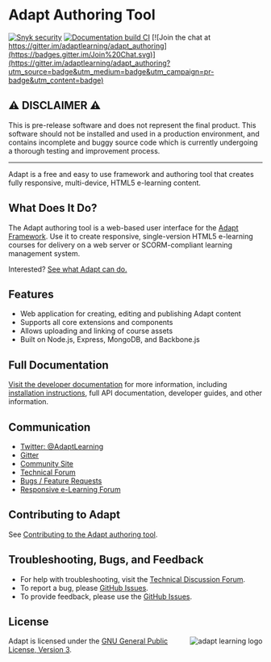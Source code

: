 # Adapt Authoring Tool
[![Snyk security](https://github.com/adapt-security/adapt-authoring/actions/workflows/snyk.yml/badge.svg)](https://github.com/adapt-security/adapt-authoring/actions/workflows/snyk.yml) [![Documentation build CI](https://github.com/adapt-security/adapt-authoring/actions/workflows/documentation.yml/badge.svg)](https://github.com/adapt-security/adapt-authoring/actions/workflows/documentation.yml) [![Join the chat at https://gitter.im/adaptlearning/adapt_authoring](https://badges.gitter.im/Join%20Chat.svg)](https://gitter.im/adaptlearning/adapt_authoring?utm_source=badge&utm_medium=badge&utm_campaign=pr-badge&utm_content=badge)

## :warning: DISCLAIMER :warning: 
This is pre-release software and does not represent the final product. This software should not be installed and used in a production environment, and contains incomplete and buggy source code which is currently undergoing a thorough testing and improvement process.

---

Adapt is a free and easy to use framework and authoring tool that creates fully responsive, multi-device, HTML5 e-learning content.

## What Does It Do?
The Adapt authoring tool is a web-based user interface for the [Adapt Framework](https://github.com/adaptlearning/adapt_framework). Use it to create responsive, single-version HTML5 e-learning courses for delivery on a web server or SCORM-compliant learning management system.

Interested? [See what Adapt can do.](https://www.adaptlearning.org/index.php/adapt-showcase/)

## Features
* Web application for creating, editing and publishing Adapt content
* Supports all core extensions and components
* Allows uploading and linking of course assets
* Built on Node.js, Express, MongoDB, and Backbone.js

## Full Documentation
[Visit the developer documentation](https://adapt-security.github.io/adapt-authoring-documentation/) for more information, including [installation instructions](https://adapt-security.github.io/adapt-authoring-documentation/manual/#/install), full API documentation, developer guides, and other information.

## Communication
+ [Twitter: @AdaptLearning](https://twitter.com/adaptlearning)
+ [Gitter](https://gitter.im/orgs/adaptlearning/rooms)
+ [Community Site](https://community.adaptlearning.org/)
+ [Technical Forum](https://community.adaptlearning.org/mod/forum/view.php?id=4)
+ [Bugs / Feature Requests](https://github.com/adaptlearning/adapt_authoring/issues)
+ [Responsive e-Learning Forum](https://community.adaptlearning.org/mod/forum/view.php?id=56)

## Contributing to Adapt
See [Contributing to the Adapt authoring tool](https://adapt-security.github.io/adapt-authoring-documentation/manual/contributing.html).

## Troubleshooting, Bugs, and Feedback
+ For help with troubleshooting, visit the [Technical Discussion Forum](https://community.adaptlearning.org/mod/forum/view.php?id=4).
+ To report a bug, please [GitHub Issues](https://github.com/adapt-security/adapt-authoring/issues).
+ To provide feedback, please use the [GitHub Issues](https://github.com/adapt-security/adapt-authoring/issues).

## License
<a href="https://community.adaptlearning.org/" target="_blank"><img src="https://raw.githubusercontent.com/adaptlearning/documentation/master/04_wiki_assets/adapt_framework/adapt-learning-logo.jpg" alt="adapt learning logo" align="right"></a>  Adapt is licensed under the [GNU General Public License, Version 3](https://github.com/adaptlearning/adapt_authoring/blob/master/LICENSE).
